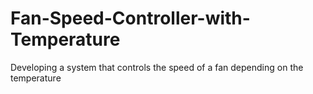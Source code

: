 # Fan-Speed-Controller-with-Temperature
Developing a system that controls the speed of a fan depending on the temperature
